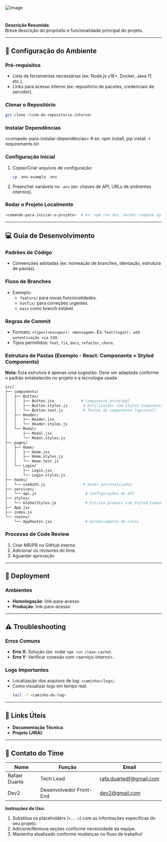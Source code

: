 ![image](https://github.com/user-attachments/assets/b0f29723-2baa-4264-ad1a-af9f29fa27ac)


# **<Nome do Projeto>**  

**Descrição Resumida**:  
Breve descrição do propósito e funcionalidade principal do projeto.  

---

## **🔧 Configuração do Ambiente**  

### **Pré-requisitos**  
- Lista de ferramentas necessárias (ex: Node.js v18+, Docker, Java 11, etc.).  
- Links para acesso interno (ex: repositório de pacotes, credenciais de servidor).  

### **Clonar o Repositório**  
```bash  
git clone <link-do-repositorio-interno>  
```

### **Instalar Dependências**  
  
<comando-para-instalar-dependências>  # ex: npm install, pip install -r requirements.txt  

### **Configuração Inicial**  
1. Copiar/Criar arquivos de configuração:  
   ```bash  
   cp .env.example .env  
   ```  
2. Preencher variáveis no `.env` (ex: chaves de API, URLs de ambientes internos).  

### **Rodar o Projeto Localmente**  
```bash  
<comando-para-iniciar-o-projeto>  # ex: npm run dev, docker-compose up  
```  

---

## **💻 Guia de Desenvolvimento**  

### **Padrões de Código**  
- Convenções adotadas (ex: nomeação de branches, identação, estrutura de pastas).  

### **Fluxo de Branches**  
- Exemplo:  
  - `feature/` para novas funcionalidades.  
  - `hotfix/` para correções urgentes.  
  - `main` como branch estável.  

### **Regras de Commit**  
- Formato: `<tipo>(<escopo>): <mensagem>`. Ex: `feat(login): add autenticação via SSO`.  
- Tipos permitidos: `feat`, `fix`, `docs`, `refactor`, `chore`.  

### **Estrutura de Pastas (Exemplo - React: Componente + Styled Components)**

**Nota:** Esta estrutura é apenas uma sugestão. Deve ser adaptada conforme o padrão estabelecido no projeto e a tecnologia usada.

```bash
src/
├── components/
│   ├── Button/
│   │   ├── Button.jsx            # Componente principal
│   │   ├── Button.styles.js       # Estilizações com Styled Components
│   │   └── Button.test.js         # Testes do componente (opcional)
│   ├── Header/
│   │   ├── Header.jsx
│   │   └── Header.styles.js
│   └── Modal/
│       ├── Modal.jsx
│       └── Modal.styles.js
├── pages/
│   ├── Home/
│   │   ├── Home.jsx
│   │   ├── Home.styles.js
│   │   └── Home.test.js
│   └── Login/
│       ├── Login.jsx
│       └── Login.styles.js
├── hooks/                         
│   └── useAuth.js                 # Hooks personalizados
├── services/                      
│   └── api.js                      # Configurações de API
├── styles/                         
│   └── GlobalStyles.js             # Estilos globais com Styled Components
├── App.jsx                         
├── index.js                        
└── routes/                         
    └── AppRoutes.jsx               # Gerenciamento de rotas
```

### **Processo de Code Review**  
1. Criar MR/PR no GitHub interno.  
2. Adicionar os revisores do time.
3. Aguardar aprovação 

---

## **🚀 Deployment**  

### **Ambientes**  
- **Homologação**: link-para-acesso
- **Produção**: link-para-acesso
  
---

## **⚠️ Troubleshooting**  

### **Erros Comuns**  
- **Erro X**: Solução (ex: rodar `npm run clean-cache`).  
- **Erro Y**: Verificar conexão com <serviço-interno>.  

### **Logs Importantes**  
- Localização dos arquivos de log: `<caminho>/logs/`.  
- Como visualizar logs em tempo real:  
  ```bash  
  tail -f <caminho-do-log>  
  ```  

---

## **🔗 Links Úteis**  
- **Documentação Técnica**: <link-confluence>  
- **Projeto (JIRA)**: <link-do-board>  

---

## **👥 Contato do Time**  
| Nome          | Função                  | Email                   |  
|---------------|-------------------------|-------------------------|  
| Rafael Duarte | Tech Lead               | rafa.duartedf@gmail.com |  
| Dev2          | Desenvolvedor Front-End | dev2@gmail.com          |  


**Instruções de Uso**:  
1. Substitua os placeholders (`<...>`) com as informações específicas do seu projeto.  
2. Adicione/Remova seções conforme necessidade da equipe.  
3. Mantenha atualizado conforme mudanças no fluxo de trabalho!
